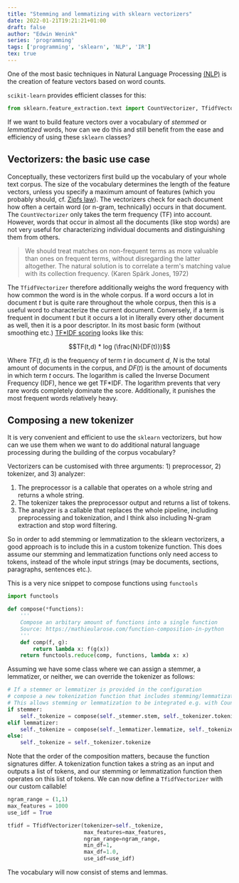 ```yaml
---
title: "Stemming and lemmatizing with sklearn vectorizers"
date: 2022-01-21T19:21:21+01:00
draft: false
author: "Edwin Wenink"
series: 'programming'
tags: ['programming', 'sklearn', 'NLP', 'IR']
tex: true
---
```


One of the most basic techniques in Natural Language Processing [(NLP)](zettelkasten/index_NLP_Natural_Language_Processing.md) is the creation of feature vectors based on word counts.

`scikit-learn` provides efficient classes for this:

```python
from sklearn.feature_extraction.text import CountVectorizer, TfidfVectorizer
```

If we want to build feature vectors over a vocabulary of *stemmed* or *lemmatized* words, how can we do this and still benefit from the ease and efficiency of using these `sklearn` classes?

## Vectorizers: the basic use case

Conceptually, these vectorizers first build up the vocabulary of your whole text corpus.
The size of the vocabulary determines the length of the feature vectors, unless you specify a maximum amount of features (which you probably should, cf. [Zipfs law](zettelkasten/202009151217-Zipfs_law.md)).
The vectorizers check for each document how often a certain word (or n-gram, technically) occurs in that document.
The `CountVectorizer` only takes the term frequency (TF) into account.
However, words that occur in almost all the documents (like stop words) are not very useful for characterizing individual documents and distinguishing them from others.

> We should treat matches on non-frequent terms as more valuable than ones on frequent terms, without disregarding the latter altogether. The natural solution is to correlate a term's matching value with its collection frequency. (Karen Spärk Jones, 1972)

The `TfidfVectorizer` therefore additionally weighs the word frequency with how common the word is in the whole corpus.
If a word occurs a lot in document $t$ but is quite rare throughout the whole corpus, then this is a useful word to characterize the current document.
Conversely, if a term is frequent in document $t$ but it occurs a lot in literally every other document as well, then it is a poor descriptor.
In its most basic form (without smoothing etc.) [TF\*IDF scoring](zettelkasten/202201211817-TF_IDF.md) looks like this:

$$TF(t,d) * log (\frac{N}{DF(t)})$$

Where $TF(t,d)$ is the frequency of term $t$ in document $d$, $N$ is the total amount of documents in the corpus, and $DF(t)$ is the amount of documents in which term $t$ occurs.
The logarithm is called the Inverse Document Frequency (IDF), hence we get TF\*IDF.
The logarithm prevents that very rare words completely dominate the score.
Additionally, it punishes the most frequent words relatively heavy.

## Composing a new tokenizer

It is very convenient and efficient to use the `sklearn` vectorizers, but how can we use them when we want to do additional natural language processing during the building of the corpus vocabulary?

Vectorizers can be customised with three arguments: 1) preprocessor, 2) tokenizer, and 3) analyzer:

1) The preprocessor is a callable that operates on a whole string and returns a whole string.
2) The tokenizer takes the preprocessor output and returns a list of tokens.
3) The analyzer is a callable that replaces the whole pipeline, including preprocessing and tokenization, and I think also including N-gram extraction and stop word filtering.

So in order to add stemming or lemmatization to the sklearn vectorizers, a good approach is to include this in a custom tokenize function.
This does assume our stemming and lemmatization functions only need access to tokens, instead of the whole input strings (may be documents, sections, paragraphs, sentences etc.).

This is a very nice snippet to compose functions using `functools`

```python
import functools

def compose(*functions):
    '''
    Compose an arbitary amount of functions into a single function
    Source: https://mathieularose.com/function-composition-in-python
    '''
    def comp(f, g):
        return lambda x: f(g(x))
    return functools.reduce(comp, functions, lambda x: x)
```

Assuming we have some class where we can assign a stemmer, a lemmatizer, or neither, we can override the tokenizer as follows:

```python
# If a stemmer or lemmatizer is provided in the configuration
# compose a new tokenization function that includes stemming/lemmatization after tokenization.
# This allows stemming or lemmatization to be integrated e.g. with CountVectorizer
if stemmer:
    self._tokenize = compose(self._stemmer.stem, self._tokenizer.tokenize)
elif lemmatizer:
    self._tokenize = compose(self._lemmatizer.lemmatize, self._tokenizer.tokenize)
else:
    self._tokenize = self._tokenizer.tokenize
```

Note that the order of the composition matters, because the function signatures differ.
A tokenization function takes a string as an input and outputs a list of tokens, and our stemming or lemmatization function then operates on this list of tokens.
We can now define a `TfidfVectorizer` with our custom callable!

```python
ngram_range = (1,1)
max_features = 1000
use_idf = True

tfidf = TfidfVectorizer(tokenizer=self._tokenize,
                        max_features=max_features,
                        ngram_range=ngram_range,
                        min_df=1,
                        max_df=1.0,
                        use_idf=use_idf)
```

The vocabulary will now consist of stems and lemmas.

